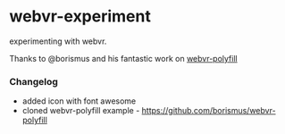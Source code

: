 # webvr-experiment
experimenting with webvr. 

Thanks to @borismus and his fantastic work on
[webvr-polyfill](https://github.com/borismus/webvr-polyfill)


### Changelog
- added icon with font awesome
- cloned webvr-polyfill example - https://github.com/borismus/webvr-polyfill
